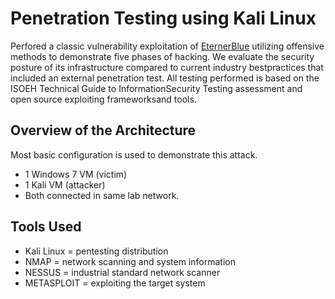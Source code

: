# Penetration Testing using Kali Linux

Perfored a classic vulnerability exploitation of [EternerBlue](https://www.exploit-db.com/exploits/42031) utilizing offensive methods to demonstrate five phases of hacking. We  evaluate  the  security posture  of  its  infrastructure  compared  to  current  industry  bestpractices  that  included  an  external  penetration  test. All  testing performed is based on the ISOEH Technical Guide to InformationSecurity Testing assessment and open source exploiting frameworksand tools.


## Overview of the Architecture
Most basic configuration is used to demonstrate this attack.
- 1 Windows 7 VM (victim)
- 1 Kali VM (attacker)
- Both connected in same lab network.


## Tools Used
- Kali Linux = pentesting distribution
- NMAP = network scanning and system information
- NESSUS = industrial standard network scanner
- METASPLOIT = exploiting the target system
